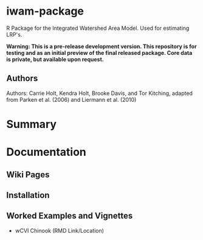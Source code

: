 # iwam-package

R Package for the Integrated Watershed Area Model. Used for estimating LRP's.

**Warning: This is a pre-release development version. This repository is for testing and as an initial preview of the final released package. Core data is private, but available upon request.**

## Authors

Authors: Carrie Holt, Kendra Holt, Brooke Davis, and Tor Kitching, adapted from Parken et al. (2006) and Liermann et al. (2010)

# Summary

# Documentation

## Wiki Pages

## Installation

## Worked Examples and Vignettes

- wCVI Chinook (RMD Link/Location)